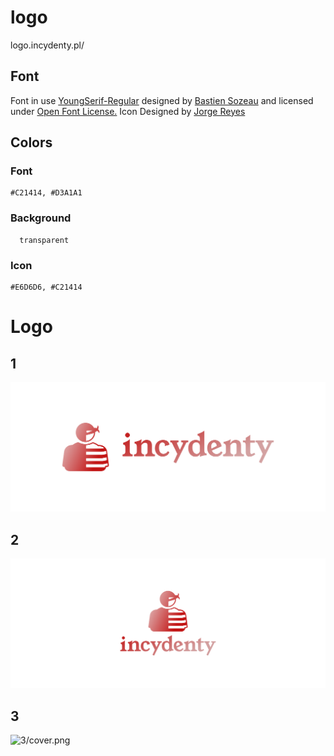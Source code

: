 # logo
logo.incydenty.pl/


## Font

Font in use <a target="_blank" href="https://github.com/uplaod/YoungSerif">YoungSerif-Regular</a> designed by
<a target="_blank" href="http://sozoo.fr/">Bastien Sozeau</a>
and licensed under
<a target="_blank" href="http://scripts.sil.org/cms/scripts/page.php?site_id=nrsi&amp;id=OFL_web">Open Font License.</a>
Icon Designed by
<a target="_blank" href="https://thenounproject.com/jorge.reyes.798278">Jorge Reyes</a>



## Colors 

### Font

    #C21414, #D3A1A1
    

### Background
    
      transparent

### Icon

    #E6D6D6, #C21414



# Logo

## 1
![1/cover.png](1/cover.png)

## 2
![2/cover.png](2/cover.png)

## 3
![3/cover.png](3/cover.png)



